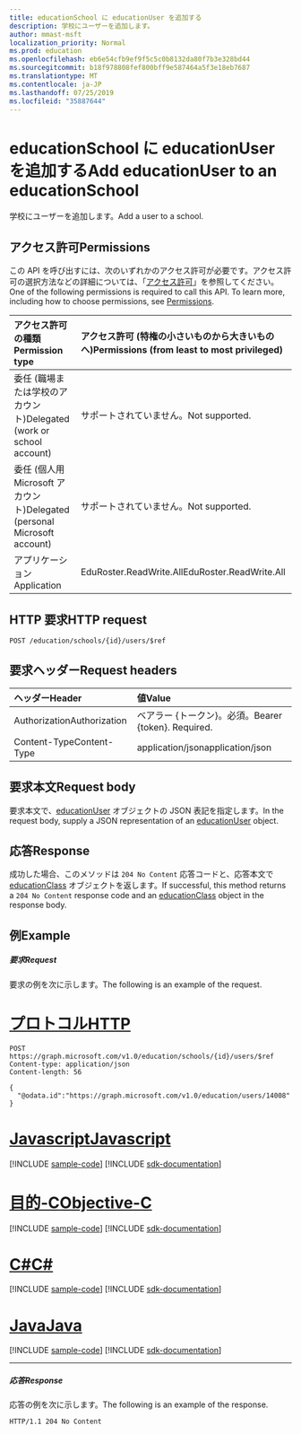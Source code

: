 ```yaml
---
title: educationSchool に educationUser を追加する
description: 学校にユーザーを追加します。
author: mmast-msft
localization_priority: Normal
ms.prod: education
ms.openlocfilehash: eb6e54cfb9ef9f5c5c0b8132da80f7b3e328bd44
ms.sourcegitcommit: b18f978808fef800bff9e587464a5f3e18eb7687
ms.translationtype: MT
ms.contentlocale: ja-JP
ms.lasthandoff: 07/25/2019
ms.locfileid: "35887644"
---
```

# <a name="add-educationuser-to-an-educationschool"></a><span data-ttu-id="5333a-103">educationSchool に educationUser を追加する</span><span class="sxs-lookup"><span data-stu-id="5333a-103">Add educationUser to an educationSchool</span></span>

<span data-ttu-id="5333a-104">学校にユーザーを追加します。</span><span class="sxs-lookup"><span data-stu-id="5333a-104">Add a user to a school.</span></span>

## <a name="permissions"></a><span data-ttu-id="5333a-105">アクセス許可</span><span class="sxs-lookup"><span data-stu-id="5333a-105">Permissions</span></span>
<span data-ttu-id="5333a-p101">この API を呼び出すには、次のいずれかのアクセス許可が必要です。アクセス許可の選択方法などの詳細については、「[アクセス許可](/graph/permissions-reference)」を参照してください。</span><span class="sxs-lookup"><span data-stu-id="5333a-p101">One of the following permissions is required to call this API. To learn more, including how to choose permissions, see [Permissions](/graph/permissions-reference).</span></span>

|<span data-ttu-id="5333a-108">アクセス許可の種類</span><span class="sxs-lookup"><span data-stu-id="5333a-108">Permission type</span></span>      | <span data-ttu-id="5333a-109">アクセス許可 (特権の小さいものから大きいものへ)</span><span class="sxs-lookup"><span data-stu-id="5333a-109">Permissions (from least to most privileged)</span></span>              |
|:--------------------|:---------------------------------------------------------|
|<span data-ttu-id="5333a-110">委任 (職場または学校のアカウント)</span><span class="sxs-lookup"><span data-stu-id="5333a-110">Delegated (work or school account)</span></span> |  <span data-ttu-id="5333a-111">サポートされていません。</span><span class="sxs-lookup"><span data-stu-id="5333a-111">Not supported.</span></span>  |
|<span data-ttu-id="5333a-112">委任 (個人用 Microsoft アカウント)</span><span class="sxs-lookup"><span data-stu-id="5333a-112">Delegated (personal Microsoft account)</span></span> |  <span data-ttu-id="5333a-113">サポートされていません。</span><span class="sxs-lookup"><span data-stu-id="5333a-113">Not supported.</span></span>  |
|<span data-ttu-id="5333a-114">アプリケーション</span><span class="sxs-lookup"><span data-stu-id="5333a-114">Application</span></span> | <span data-ttu-id="5333a-115">EduRoster.ReadWrite.All</span><span class="sxs-lookup"><span data-stu-id="5333a-115">EduRoster.ReadWrite.All</span></span> | 

## <a name="http-request"></a><span data-ttu-id="5333a-116">HTTP 要求</span><span class="sxs-lookup"><span data-stu-id="5333a-116">HTTP request</span></span>
<!-- { "blockType": "ignored" } -->
```http
POST /education/schools/{id}/users/$ref
```
## <a name="request-headers"></a><span data-ttu-id="5333a-117">要求ヘッダー</span><span class="sxs-lookup"><span data-stu-id="5333a-117">Request headers</span></span>
| <span data-ttu-id="5333a-118">ヘッダー</span><span class="sxs-lookup"><span data-stu-id="5333a-118">Header</span></span>       | <span data-ttu-id="5333a-119">値</span><span class="sxs-lookup"><span data-stu-id="5333a-119">Value</span></span> |
|:---------------|:--------|
| <span data-ttu-id="5333a-120">Authorization</span><span class="sxs-lookup"><span data-stu-id="5333a-120">Authorization</span></span>  | <span data-ttu-id="5333a-p102">ベアラー {トークン}。必須。</span><span class="sxs-lookup"><span data-stu-id="5333a-p102">Bearer {token}. Required.</span></span>  |
| <span data-ttu-id="5333a-123">Content-Type</span><span class="sxs-lookup"><span data-stu-id="5333a-123">Content-Type</span></span>  | <span data-ttu-id="5333a-124">application/json</span><span class="sxs-lookup"><span data-stu-id="5333a-124">application/json</span></span>  |

## <a name="request-body"></a><span data-ttu-id="5333a-125">要求本文</span><span class="sxs-lookup"><span data-stu-id="5333a-125">Request body</span></span>
<span data-ttu-id="5333a-126">要求本文で、[educationUser](../resources/educationuser.md) オブジェクトの JSON 表記を指定します。</span><span class="sxs-lookup"><span data-stu-id="5333a-126">In the request body, supply a JSON representation of an [educationUser](../resources/educationuser.md) object.</span></span>


## <a name="response"></a><span data-ttu-id="5333a-127">応答</span><span class="sxs-lookup"><span data-stu-id="5333a-127">Response</span></span>
<span data-ttu-id="5333a-128">成功した場合、このメソッドは `204 No Content` 応答コードと、応答本文で [educationClass](../resources/educationclass.md) オブジェクトを返します。</span><span class="sxs-lookup"><span data-stu-id="5333a-128">If successful, this method returns a `204 No Content` response code and an [educationClass](../resources/educationclass.md) object in the response body.</span></span>

## <a name="example"></a><span data-ttu-id="5333a-129">例</span><span class="sxs-lookup"><span data-stu-id="5333a-129">Example</span></span>
##### <a name="request"></a><span data-ttu-id="5333a-130">要求</span><span class="sxs-lookup"><span data-stu-id="5333a-130">Request</span></span>
<span data-ttu-id="5333a-131">要求の例を次に示します。</span><span class="sxs-lookup"><span data-stu-id="5333a-131">The following is an example of the request.</span></span>

# <a name="httptabhttp"></a>[<span data-ttu-id="5333a-132">プロトコル</span><span class="sxs-lookup"><span data-stu-id="5333a-132">HTTP</span></span>](#tab/http)
<!-- {
  "blockType": "request",
  "name": "create_educationuser_from_educationschool"
}-->
```http
POST https://graph.microsoft.com/v1.0/education/schools/{id}/users/$ref
Content-type: application/json
Content-length: 56

{
  "@odata.id":"https://graph.microsoft.com/v1.0/education/users/14008"
}
```
# <a name="javascripttabjavascript"></a>[<span data-ttu-id="5333a-133">Javascript</span><span class="sxs-lookup"><span data-stu-id="5333a-133">Javascript</span></span>](#tab/javascript)
[!INCLUDE [sample-code](../includes/snippets/javascript/create-educationuser-from-educationschool-javascript-snippets.md)]
[!INCLUDE [sdk-documentation](../includes/snippets/snippets-sdk-documentation-link.md)]

# <a name="objective-ctabobjc"></a>[<span data-ttu-id="5333a-134">目的-C</span><span class="sxs-lookup"><span data-stu-id="5333a-134">Objective-C</span></span>](#tab/objc)
[!INCLUDE [sample-code](../includes/snippets/objc/create-educationuser-from-educationschool-objc-snippets.md)]
[!INCLUDE [sdk-documentation](../includes/snippets/snippets-sdk-documentation-link.md)]

# <a name="ctabcsharp"></a>[<span data-ttu-id="5333a-135">C#</span><span class="sxs-lookup"><span data-stu-id="5333a-135">C#</span></span>](#tab/csharp)
[!INCLUDE [sample-code](../includes/snippets/csharp/create-educationuser-from-educationschool-csharp-snippets.md)]
[!INCLUDE [sdk-documentation](../includes/snippets/snippets-sdk-documentation-link.md)]

# <a name="javatabjava"></a>[<span data-ttu-id="5333a-136">Java</span><span class="sxs-lookup"><span data-stu-id="5333a-136">Java</span></span>](#tab/java)
[!INCLUDE [sample-code](../includes/snippets/java/create-educationuser-from-educationschool-java-snippets.md)]
[!INCLUDE [sdk-documentation](../includes/snippets/snippets-sdk-documentation-link.md)]

---


##### <a name="response"></a><span data-ttu-id="5333a-137">応答</span><span class="sxs-lookup"><span data-stu-id="5333a-137">Response</span></span>
<span data-ttu-id="5333a-138">応答の例を次に示します。</span><span class="sxs-lookup"><span data-stu-id="5333a-138">The following is an example of the response.</span></span> 

<!-- Add the educationClass resource to the response. -->

<!-- {
  "blockType": "response",
  "truncated": true,
  "@odata.type": "microsoft.graph.educationUser"
} -->
```http
HTTP/1.1 204 No Content
```

<!-- uuid: 8fcb5dbc-d5aa-4681-8e31-b001d5168d79
2015-10-25 14:57:30 UTC -->
<!-- {
  "type": "#page.annotation",
  "description": "Create educationUser",
  "keywords": "",
  "section": "documentation",
  "tocPath": "",
  "suppressions": [
  ]
}-->

